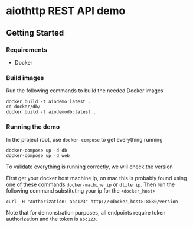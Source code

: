 # aiothttp REST API demo


## Getting Started

### Requirements
- Docker

### Build images
Run the following commands to build the needed Docker images

```
docker build -t aiodemo:latest .
cd docker/db/
docker build -t aiodemodb:latest .
```

### Running the demo
In the project root, use `docker-compose` to get everything running

```
docker-compose up -d db
docker-compose up -d web
```

To validate everything is running correctly, we will check the version

First get your docker host machine ip, on mac this is probably found using
one of these commands `docker-machine ip` or `dlite ip`.  Then run the
following command substituting your ip for the `<docker_host>`

```
curl -H "Authorization: abc123" http://<docker_host>:8080/version
```

Note that for demonstration purposes, all endpoints require token authorization
and the token is `abc123`.